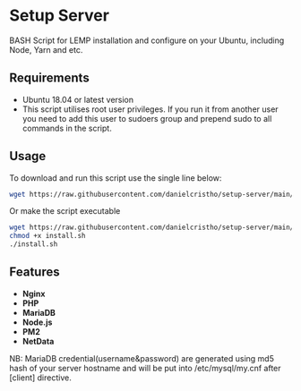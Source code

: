 # Setup Server

BASH Script for LEMP installation and configure on your Ubuntu, including Node, Yarn and etc.

## Requirements

- Ubuntu 18.04 or latest version
- This script utilises root user privileges. If you run it from another user you need to add this user to sudoers group and prepend sudo to all commands in the script.

## Usage

To download and run this script use the single line below:

```bash
wget https://raw.githubusercontent.com/danielcristho/setup-server/main/install.sh && bash install.sh
```

Or make the script executable

```bash
wget https://raw.githubusercontent.com/danielcristho/setup-server/main/install.sh
chmod +x install.sh
./install.sh
```

## Features

- **Nginx**
- **PHP**
- **MariaDB**
- **Node.js**
- **PM2**
- **NetData**


NB: MariaDB credential(username&password) are generated using md5 hash of your server hostname and will be put into /etc/mysql/my.cnf after [client] directive.
